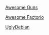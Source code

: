 [Awesome Guns](https://canadianbeaver.github.io/AwesomeGuns)

[Awesome Factorio](https://canadianbeaver.github.io/AwesomeFactorio)

[UglyDebian](https://canadianbeaver.github.io/UglyDebian)
